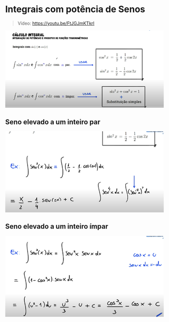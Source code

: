 # Integrais com potência de Senos

> Vídeo: https://youtu.be/FtJGJmKTkrI

![img](https://github.com/joao-pedro-angelo/AventurasPi/blob/main/imgs/senoECosseno.png)

## Seno elevado a um inteiro par

![img01](https://github.com/joao-pedro-angelo/AventurasPi/blob/main/imgs/seno01.png)

## Seno elevado a um inteiro ímpar

![img02](https://github.com/joao-pedro-angelo/AventurasPi/blob/main/imgs/seno02.png)
